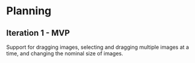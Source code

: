# Planning

## Iteration 1 - MVP

Support for dragging images, selecting and dragging multiple images at a time, and changing
the nominal size of images.
